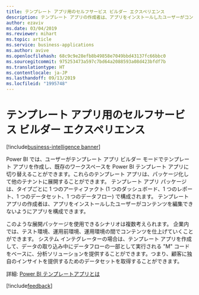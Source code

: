 ```yaml
---
title: テンプレート アプリ用のセルフサービス ビルダー エクスペリエンス
description: テンプレート アプリの作成者は、アプリをインストールしたユーザーがコンテンツを編集できないようにアプリを構成できます。
author: ezaviv
ms.date: 03/04/2019
ms.reviewer: mihart
ms.topic: article
ms.service: business-applications
ms.author: avive
ms.openlocfilehash: 68c9c9e28efb8b49858e7049bbd43137fc66bbc0
ms.sourcegitcommit: 975253473a597c7bd64a2088593a08d423bfdf7b
ms.translationtype: HT
ms.contentlocale: ja-JP
ms.lasthandoff: 09/13/2019
ms.locfileid: "1995748"
---
```

# <a name="self-service-builder-experience-for-template-apps"></a>テンプレート アプリ用のセルフサービス ビルダー エクスペリエンス

[!include[business-intelligence banner](../../includes/business-intelligence.md)]

Power BI では、ユーザーがテンプレート アプリ ビルダー モードでテンプレート アプリを作成し、既存のワークスペースを Power BI テンプレート アプリに切り替えることができます。これらのテンプレート アプリは、パッケージ化して他のテナントに展開することができます。 テンプレート アプリ パッケージは、タイプごとに 1 つのアーティファクト (1 つのダッシュボード、1 つのレポート、1 つのデータセット、1 つのデータフロー) で構成されます。 テンプレート アプリの作成者は、アプリをインストールしたユーザーがコンテンツを編集できないようにアプリを構成できます。

このような展開パッケージを使用できるシナリオは複数考えられます。 企業内では、テスト環境、運用前環境、運用環境の間でコンテンツを仕上げていくことができます。 システム インテグレーターの場合は、テンプレート アプリを作成して、データの取り込み中にデータフローの一部として実行される "M" コードをベースに、分析ソリューションを提供することができます。つまり、顧客に独自のインサイトを提供するためのデータセットを取得することができます。

詳細: [Power BI テンプレートアプリとは](https://docs.microsoft.com/power-bi/service-template-apps-overview)

[!include[feedback](../includes/service-feedback.md)]
